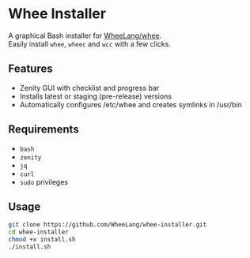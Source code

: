 # Whee Installer

A graphical Bash installer for [WheeLang/whee](https://github.com/WheeLang/whee).  
Easily install `whee`, `wheec` and `wcc` with a few clicks.

## Features

- Zenity GUI with checklist and progress bar
- Installs latest or staging (pre-release) versions
- Automatically configures /etc/whee and creates symlinks in /usr/bin

## Requirements

- `bash`
- `zenity`
- `jq`
- `curl`
- `sudo` privileges

## Usage

```bash
git clone https://github.com/WheeLang/whee-installer.git
cd whee-installer
chmod +x install.sh
./install.sh
```
